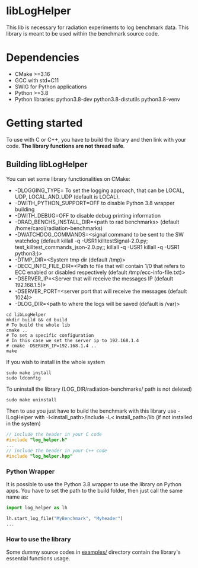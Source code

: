 # libLogHelper

This lib is necessary for radiation experiments to log benchmark data. This library is meant to be used within the
benchmark source code.

# Dependencies

- CMake >=3.16
- GCC with std=C11
- SWIG for Python applications
- Python >=3.8
- Python libraries: python3.8-dev python3.8-distutils python3.8-venv

# Getting started

To use with C or C++, you have to build the library and then link with your code. **The library functions are not thread
safe**.

## Building libLogHelper

You can set some library functionalities on CMake:

- -DLOGGING_TYPE=<logging approach> To set the logging approach, that can be LOCAL, UDP, LOCAL_AND_UDP (default is
  LOCAL).
- -DWITH_PYTHON_SUPPORT=OFF to disable Python 3.8 wrapper building
- -DWITH_DEBUG=OFF to disable debug printing information
- -DRAD_BENCHS_INSTALL_DIR=\<path to rad benchmarks\> (default /home/carol/radiation-benchmarks)
- -DWATCHDOG_COMMANDS=\<signal command to be sent to the SW watchdog 
     (default killall -q -USR1 killtestSignal-2.0.py; test_killtest_commands_json-2.0.py;; killall -q -USR1 killall -q
  -USR1 python3;)\>
- -DTMP_DIR=\<System tmp dir (default /tmp)\> 
- -DECC_INFO_FILE_DIR=\<Path to file that will contain 1/0 that refers to ECC 
enabled or disabled respectively (default /tmp/ecc-info-file.txt)\>
- -DSERVER_IP=\<Server that will receive the messages IP (default 192.168.1.5)\>
- -DSERVER_PORT=\<server port that will receive the messages (default 1024)\>
- -DLOG_DIR=\<path to where the logs will be saved (default is /var)\>
```shell
cd libLogHelper
mkdir build && cd build
# To build the whole lib
cmake ..
# To set a specific configuration
# In this case we set the server ip to 192.168.1.4
# cmake -DSERVER_IP=192.168.1.4 ..
make
```

If you wish to install in the whole system

```shell
sudo make install
sudo ldconfig
```

To uninstall the library (LOG_DIR/radiation-benchmarks/ path is not deleted)

```shell
sudo make uninstall
```

Then to use you just have to build the benchmark with this library use -lLogHelper with -I<install_path>/include -L<
install_path>/lib
(if not installed in the system)

```C
// include the header in your C code
#include "log_helper.h"
...
// include the header in your C++ code
#include "log_helper.hpp"
```

### Python Wrapper

It is possible to use the Python 3.8 wrapper to use the library on Python apps. You have to set the path to the build
folder, then just call the same name as:

```python
import log_helper as lh

lh.start_log_file("MyBenchmark", "Myheader")
...
```

### How to use the library

Some dummy source codes in [examples/](https://github.com/radhelper/libLogHelper/tree/main/examples) directory contain the library's essential functions usage.
